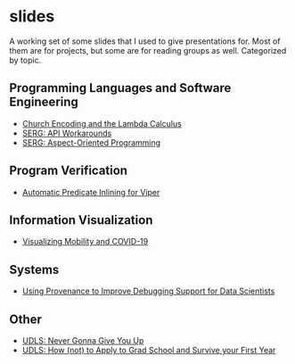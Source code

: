 # slides

A working set of some slides that I used to give presentations for. Most
of them are for projects, but some are for reading groups as well. 
Categorized by topic.

## Programming Languages and Software Engineering

* [Church Encoding and the Lambda Calculus](./church-encoding-509.pdf)
* [SERG: API Workarounds](./api-workaround-serg.pdf)
* [SERG: Aspect-Oriented Programming](./aspect-oriented-programming.pdf)

## Program Verification

* [Automatic Predicate Inlining for Viper](./viper-inlining-513.pdf)

## Information Visualization

* [Visualizing Mobility and COVID-19](./covid-vis-547.pdf)


## Systems

* [Using Provenance to Improve Debugging Support for Data Scientists](./prov-slides-508.pdf)

## Other

* [UDLS: Never Gonna Give You Up](./rick-astley.pdf)
* [UDLS: How (not) to Apply to Grad School and Survive your First Year](./grad-school.pdf)
